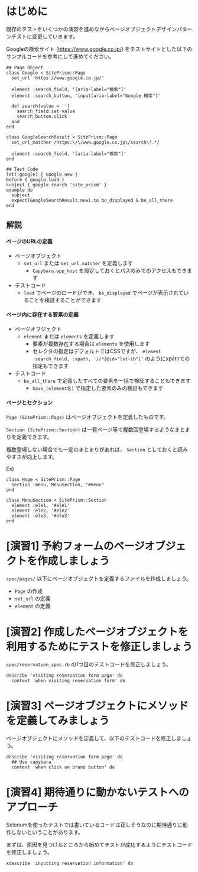 # はじめに

既存のテストをいくつかの演習を進めながらページオブジェクトデザインパターンテストに変更していきます。

Googleの検索サイト (https://www.google.co.jp/) をテストサイトとした以下のサンプルコードを参考にして進めてください。

```
## Page Object
class Google < SitePrism::Page
  set_url 'https://www.google.co.jp/'

  element :search_field, '[aria-label="検索"]'
  element :search_button, 'input[aria-label="Google 検索"]'

  def search(value = '')
    search_field.set value
    search_button.click
  end
end

class GoogleSearchResult < SitePrism::Page
  set_url_matcher /https:\/\/www.google.co.jp\/search\?.*/

  element :search_field, '[aria-label="検索"]'
end

## Test Code
let(:google) { Google.new }
before { google.load }
subject { google.search 'site_prism' }
example do
  subject
  expect(GoogleSearchResult.new).to be_displayed & be_all_there
end
```

## 解説

#### ページのURLの定義

- ページオブジェクト
  - `set_url` または `set_url_matcher` を定義します
    - `Capybara.app_host` を設定しておくとパスのみでのアクセスもできます
- テストコード
  - `load` でページのロードができ、 `be_displayed` でページが表示されていることを検証することができます

#### ページ内に存在する要素の定義

- ページオブジェクト
  - `element` または `elements` を定義します
    - 要素が複数存在する場合は `elements` を使用します
    - セレクタの指定はデフォルトではCSSですが、 `element :search_field, :xpath, '//*[@id="lst-ib"]'` のようにxpathでの指定もできます
- テストコード
  - `be_all_there` で定義したすべての要素を一括で検証することもできます
    - `have_[element名]` で指定した要素のみの検証もできます

#### ページとセクション

`Page (SitePrism::Page)` はページオブジェクトを定義したものです。

`Section (SitePrism::Section)` は一覧ページ等で複数回登場するようなまとまりを定義できます。

複数登場しない場合でも一定のまとまりがあれば、 `Section` としておくと読みやすさが向上します。

Ex)

```
class Hoge < SitePrism::Page
  section :menu, MenuSection, "#menu"
end

class MenuSection < SitePrism::Section
  element :ele1, '#ele1'
  element :ele2, '#ele2'
  element :ele3, '#ele3'
end
```

# [演習1] 予約フォームのページオブジェクトを作成しましょう

`spec/pages/` 以下にページオブジェクトを定義するファイルを作成しましょう。

- `Page` の作成
- `set_url` の定義
- `element` の定義

# [演習2] 作成したページオブジェクトを利用するためにテストを修正しましょう

`spec/reservation_spec.rb` の1つ目のテストコードを修正しましょう。

```
describe 'visiting reservation form page' do
  context 'when visiting reservation form' do
```

# [演習3] ページオブジェクトにメソッドを定義してみましょう

ページオブジェクトにメソッドを定義して、以下のテストコードを修正しましょう。

```
describe 'visiting reservation form page' do
  ## Use capybara
  context 'when click on brand button' do
```

# [演習4] 期待通りに動かないテストへのアプローチ

Selenumを使ったテストでは書いているコードは正しそうなのに期待通りに動作しないということがあります。

まずは、原因を見つけルところから始めてテストが成功するようにテストコードを修正しましょう。

```
xdescribe 'inputting reservation information' do
```
